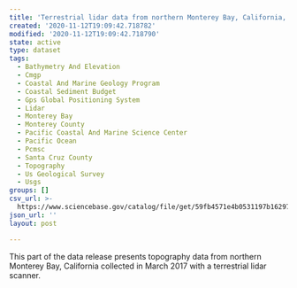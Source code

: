 ```yaml
---
title: 'Terrestrial lidar data from northern Monterey Bay, California, March 2017'
created: '2020-11-12T19:09:42.718782'
modified: '2020-11-12T19:09:42.718790'
state: active
type: dataset
tags:
  - Bathymetry And Elevation
  - Cmgp
  - Coastal And Marine Geology Program
  - Coastal Sediment Budget
  - Gps Global Positioning System
  - Lidar
  - Monterey Bay
  - Monterey County
  - Pacific Coastal And Marine Science Center
  - Pacific Ocean
  - Pcmsc
  - Santa Cruz County
  - Topography
  - Us Geological Survey
  - Usgs
groups: []
csv_url: >-
  https://www.sciencebase.gov/catalog/file/get/59fb4571e4b0531197b16297?name=mb17_mar_tls_santacruz.csv
json_url: ''
layout: post

---
```

This part of the data release presents topography data from northern Monterey Bay, California collected in March 2017 with a terrestrial lidar scanner.
